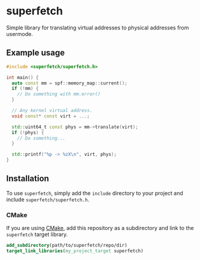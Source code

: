 # superfetch
Simple library for translating virtual addresses to physical addresses from usermode.

## Example usage

```cpp
#include <superfetch/superfetch.h>

int main() {
  auto const mm = spf::memory_map::current();
  if (!mm) {
    // Do something with mm.error()
  }

  // Any kernel virtual address.
  void const* const virt = ...;

  std::uint64_t const phys = mm->translate(virt);
  if (!phys) {
    // Do something...
  }

  std::printf("%p -> %zX\n", virt, phys);
}
```

## Installation

To use `superfetch`, simply add the `include` directory to your project and include
`superfetch/superfetch.h`.

### CMake

If you are using [CMake](https://cmake.org/), add this repository as a
subdirectory and link to the `superfetch` target library.

```cmake
add_subdirectory(path/to/superfetch/repo/dir)
target_link_libraries(my_project_target superfetch)
```

